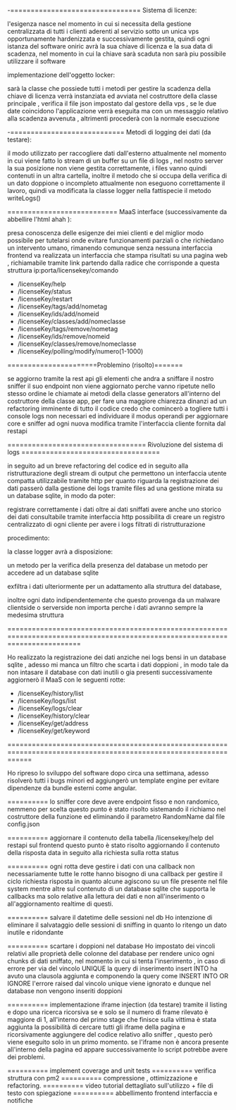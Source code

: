 

-================================ Sistema di licenze:

l'esigenza nasce nel momento in cui si necessita della gestione centralizzata
di tutti i clienti aderenti al servizio sotto un unica vps opportunamente
hardenizzata e successivamente gestita, quindi ogni istanza del software oniric
avrà la sua chiave di licenza e la sua data di scadenza, nel momento in cui la chiave
sarà scaduta non sarà piu possibile utilizzare il software

implementazione dell'oggetto locker:

sarà la classe che possiede tutti i metodi per gestire la scadenza della chiave di licenza
verrà instanziata ed avviata nel costruttore della classe principale , verifica il file json
impostato dal gestore della vps , se le due date coincidono l'applicazione verrà eseguita ma
con un messaggio relativo alla scadenza avvenuta , altrimenti procederà con la normale esecuzione




-============================ Metodi di logging dei dati (da testare):

il modo utilizzato per raccogliere dati dall'esterno attualmente nel momento in cui
viene fatto lo stream di un buffer su un file di logs , nel nostro server la sua posizione
non viene gestita correttamente, i files vanno quindi contenuti in un altra cartella,
inoltre il metodo che si occupa della verifica di un dato doppione o incompleto attualmente
non eseguono correttamente il lavoro, quindi va modificata la classe logger nella fattispecie il metodo writeLogs()



=========================== MaaS interface (successivamente da abbellire l'html ahah ):

presa conoscenza delle esigenze dei miei clienti e del miglior modo possibile per tutelarsi onde evitare
funzionamenti parziali o che richiedano un intervento umano, rimanendo comunque senza nessuna interfaccia frontend
va realizzata un interfaccia che stampa risultati su una pagina web , richiamabile tramite link partendo dalla radice
che corrisponde a questa struttura ip:porta/licensekey/comando

- /licenseKey/help  
- /licenseKey/status
- /licenseKey/restart
- /licenseKey/tags/add/nometag
- /licenseKey/ids/add/nomeid
- /licenseKey/classes/add/nomeclasse
- /licenseKey/tags/remove/nometag
- /licenseKey/ids/remove/nomeid
- /licenseKey/classes/remove/nomeclasse
- /licenseKey/polling/modify/numero(1-1000)


======================Problemino (risolto)=======

se aggiorno tramite la rest api gli elementi che andra a sniffare il nostro sniffer il suo endpoint non viene
aggiornato perche vanno ripetute nello stesso ordine le chiamate ai metodi della classe generators all'interno del
costruttore della classe app, per fare una maggiore chiarezza dinanzi ad un refactoring imminente di tutto il codice
credo che comincerò a togliere tutti i console logs non necessari ed individuare il modus operandi per aggiornare core e sniffer ad ogni nuova modifica tramite l'interfaccia cliente fornita dal restapi





================================== Rivoluzione del sistema di logs ==================================

in seguito ad un breve refactoring del codice ed in seguito alla ristrutturazione degli stream di output
che permettono un interfaccia utente compatta utilizzabile tramite http per quanto riguarda la registrazione dei dati
passerò dalla gestione dei logs tramite files ad una gestione mirata su un database sqlite, in modo da poter:

registrare correttamente i dati
oltre ai dati sniffati avere anche uno storico dei dati consultabile tramite interfaccia http
possibilita di creare un registro centralizzato di ogni cliente per avere i logs filtrati di ristrutturazione


procedimento:

la classe logger avrà a disposizione:

un metodo per la verifica della presenza del database
un metodo per accedere ad un database sqlite


exfiltra i dati ulteriormente per un adattamento alla struttura del database,

inoltre ogni dato indipendentemente che questo provenga da un malware clientside o serverside non importa perche i dati avranno sempre la medesima struttura



==============================================================================================================================


Ho realizzato la registrazione dei dati anziche nei logs bensi in un database sqlite , adesso mi manca
un filtro che scarta i dati doppioni , in modo tale da non intasare il database con dati inutili o gia presenti
successivamente aggiornerò il MaaS con le seguenti rotte:

- /licenseKey/history/list
- /licenseKey/logs/list
- /licenseKey/logs/clear
- /licenseKey/history/clear
- /licenseKey/get/address
- /licenseKey/get/keyword


==================================================================================================================

Ho ripreso lo sviluppo del software dopo circa una settimana, adesso risolverò tutti i bugs minori ed
aggiungerò un template engine per evitare dipendenze da bundle esterni come angular.

========== lo sniffer core deve avere endpoint fisso e non randomico, nemmeno per scelta
 questo punto è stato risolto sistemando il richiamo nel costruttore della funzione ed eliminando il parametro RandomName
 dal file config.json


 ========== aggiornare il contenuto della tabella /licensekey/help del restapi sul frontend
questo punto è stato risolto aggiornando il contenuto della risposta data in seguito alla richiesta sulla rotta status


 ========== ogni rotta deve gestire i dati con una callback
non necessariamente tutte le rotte hanno bisogno di una callback per gestire il ciclo richiesta risposta in quanto
alcune agiscono su un file presente nel file system mentre altre sul contenuto di un database sqlite che supporta le callbacks
ma solo relative alla lettura dei dati e non all'inserimento o all'aggiornamento realtime di questi.


 ========== salvare il datetime delle sessioni nel db
 Ho intenzione di eliminare il salvataggio delle sessioni di sniffing in quanto lo ritengo un dato inutile e ridondante


 ========== scartare i doppioni nel database
 Ho impostato dei vincoli relativi alle proprietà delle colonne del database per rendere unico ogni chunks di dati sniffato,
 nel momento in cui si tenta l'inserimento , in caso di errore per via del vincolo UNIQUE la query di inserimento insert INTO
 ha avuto una clausola aggiunta e componendo la query come INSERT INTO OR IGNORE l'errore raised dal vincolo unique viene
 ignorato e dunque nel database non vengono inseriti doppioni


========== implementazione iframe injection (da testare)
tramite il listing e dopo una ricerca ricorsiva se e solo se il numero di frame rilevato è maggiore di 1,
all'interno del primo stage che finisce sulla vittima è stata aggiunta la possibilità di cercare tutti gli iframe
della pagina e ricorsivamente aggiungere del codice relativo allo sniffer , questo però viene eseguito solo in un
primo momento. se l'iframe non è ancora presente all'interno della pagina ed appare successivamente lo script potrebbe
avere dei problemi.


 ========== implement coverage and unit tests
 ========== verifica struttura con pm2
 ========== compressione , ottimizzazione e refactoring.
 ========== video tutorial dettagliato sull'utilizzo + file di testo con spiegazione
 ========== abbellimento frontend interfaccia e notifiche
